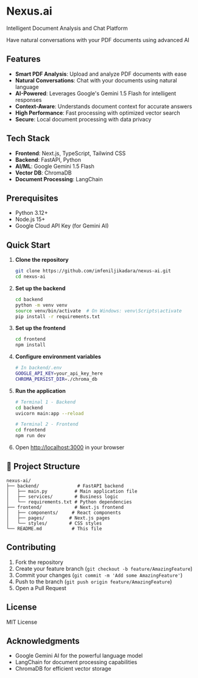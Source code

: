 # Nexus.ai

  <p>Intelligent Document Analysis and Chat Platform</p>
  <p>Have natural conversations with your PDF documents using advanced AI</p>

## Features

- **Smart PDF Analysis**: Upload and analyze PDF documents with ease
- **Natural Conversations**: Chat with your documents using natural language
- **AI-Powered**: Leverages Google's Gemini 1.5 Flash for intelligent responses
- **Context-Aware**: Understands document context for accurate answers
- **High Performance**: Fast processing with optimized vector search
- **Secure**: Local document processing with data privacy

## Tech Stack

- **Frontend**: Next.js, TypeScript, Tailwind CSS
- **Backend**: FastAPI, Python
- **AI/ML**: Google Gemini 1.5 Flash
- **Vector DB**: ChromaDB
- **Document Processing**: LangChain

## Prerequisites

- Python 3.12+
- Node.js 15+
- Google Cloud API Key (for Gemini AI)

## Quick Start

1. **Clone the repository**
   ```bash
   git clone https://github.com/imfeniljikadara/nexus-ai.git
   cd nexus-ai
   ```

2. **Set up the backend**
   ```bash
   cd backend
   python -m venv venv
   source venv/bin/activate  # On Windows: venv\Scripts\activate
   pip install -r requirements.txt
   ```

3. **Set up the frontend**
   ```bash
   cd frontend
   npm install
   ```

4. **Configure environment variables**
   ```bash
   # In backend/.env
   GOOGLE_API_KEY=your_api_key_here
   CHROMA_PERSIST_DIR=./chroma_db
   ```

5. **Run the application**
   ```bash
   # Terminal 1 - Backend
   cd backend
   uvicorn main:app --reload

   # Terminal 2 - Frontend
   cd frontend
   npm run dev
   ```

6. Open [http://localhost:3000](http://localhost:3000) in your browser

## 📁 Project Structure

```
nexus-ai/
├── backend/              # FastAPI backend
│   ├── main.py          # Main application file
│   ├── services/        # Business logic
│   └── requirements.txt # Python dependencies
├── frontend/            # Next.js frontend
│   ├── components/     # React components
│   ├── pages/         # Next.js pages
│   └── styles/        # CSS styles
└── README.md           # This file
```

## Contributing

1. Fork the repository
2. Create your feature branch (`git checkout -b feature/AmazingFeature`)
3. Commit your changes (`git commit -m 'Add some AmazingFeature'`)
4. Push to the branch (`git push origin feature/AmazingFeature`)
5. Open a Pull Request

## License

MIT License

## Acknowledgments

- Google Gemini AI for the powerful language model
- LangChain for document processing capabilities
- ChromaDB for efficient vector storage

